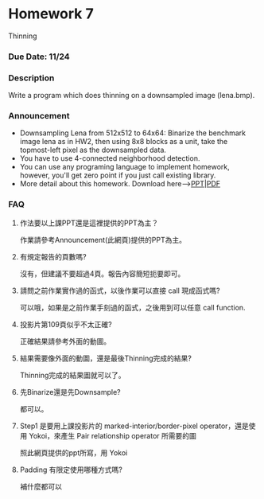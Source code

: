 # Homework 7
Thinning
### Due Date: 11/24
### Description
Write a program which does thinning on a downsampled image (lena.bmp).
### Announcement
 * Downsampling Lena from 512x512 to 64x64:
   Binarize the benchmark image lena as in HW2, then using 8x8 blocks as a unit, take the topmost-left pixel as the downsampled data.
 * You have to use 4-connected neighborhood detection.
 * You can use any programing language to implement homework, however, you'll get zero point if you just call existing library.
 * More detail about this homework. Download here-->[PPT](http://cv2.csie.ntu.edu.tw/CV/_material/CV1_CH6_2018_thinning-operator.pptx)|[PDF](http://cv2.csie.ntu.edu.tw/CV/_material/CV1_CH6_2018_thinning-operator.pdf)
### FAQ
1. 作法要以上課PPT還是這裡提供的PPT為主？
   
   作業請參考Announcement(此網頁)提供的PPT為主。
2. 有規定報告的頁數嗎?
   
   沒有，但建議不要超過4頁。報告內容簡短扼要即可。
3. 請問之前作業實作過的函式，以後作業可以直接 call 現成函式嗎?
   
   可以哦，如果是之前作業手刻過的函式，之後用到可以任意 call function.
4. 投影片第109頁似乎不太正確?
   
   正確結果請參考外面的動圖。
5. 結果需要像外面的動圖，還是最後Thinning完成的結果?
   
   Thinning完成的結果圖就可以了。
6. 先Binarize還是先Downsample?
   
   都可以。
7. Step1 是要用上課投影片的 marked-interior/border-pixel operator，還是使用 Yokoi，來產生 Pair relationship operator 所需要的圖
   
   照此網頁提供的ppt所寫，用 Yokoi
8. Padding 有限定使用哪種方式嗎?
   
   補什麼都可以
